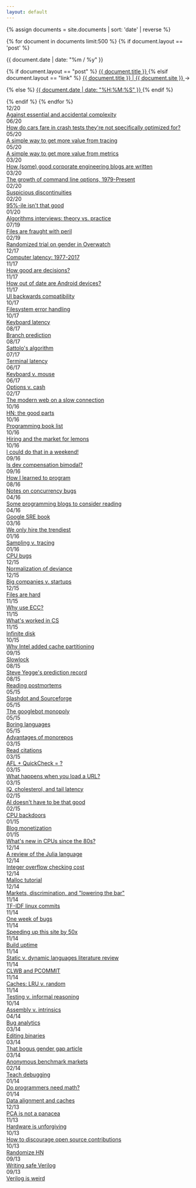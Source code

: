 ```yaml
---
layout: default
---
```



<div class=par>

{% assign documents = site.documents | sort: 'date' | reverse %}

{% for document in documents limit:500 %}
  {% if document.layout == 'post' %}
<div><div class="pd">
  <span class="date" style="display:block;">{{ document.date | date: "%m / %y" }}</span></div>

  {% if document.layout == "post" %} <span class="title">   <a href="{{ document.url | relative_url }}">{{ document.title }} </a>
         </span>{% elsif document.layout == "link" %} <span class="title">   <a href="{{ document.link | relative_url }}"> {{ document.title }} | {{ document.site }} </a>→
         </span> 
         
{% else %} <span class="title">   <a href="{{ document.url | relative_url }}">{{ document.date | date: "%H:%M:%S" }}   </a>
         </span>  {% endif %}
       
       
     
      
         
        
 </div> 
  {% endif %}   
{% endfor %}

<div class="par"><div><div class="pd">12/20</div><a href="https://danluu.com/essential-complexity/">Against essential and accidental complexity</a></div><div><div class="pd">06/20</div><a href="https://danluu.com/car-safety/">How do cars fare in crash tests they're not specifically optimized for?</a></div><div><div class="pd">05/20</div><a href="https://danluu.com/tracing-analytics/">A simple way to get more value from tracing</a></div><div><div class="pd">05/20</div><a href="https://danluu.com/metrics-analytics/">A simple way to get more value from metrics</a></div><div><div class="pd">03/20</div><a href="https://danluu.com/corp-eng-blogs/">How (some) good corporate engineering blogs are written</a></div><div><div class="pd">03/20</div><a href="https://danluu.com/cli-complexity/">The growth of command line options, 1979-Present</a></div><div><div class="pd">02/20</div><a href="https://danluu.com/discontinuities/">Suspicious discontinuities</a></div><div><div class="pd">02/20</div><a href="https://danluu.com/p95-skill/">95%-ile isn't that good</a></div><div><div class="pd">01/20</div><a href="https://danluu.com/algorithms-interviews/">Algorithms interviews: theory vs. practice</a></div><div><div class="pd">07/19</div><a href="https://danluu.com/deconstruct-files/">Files are fraught with peril</a></div><div><div class="pd">02/19</div><a href="https://danluu.com/overwatch-gender/">Randomized trial on gender in Overwatch</a></div><div><div class="pd">12/17</div><a href="https://danluu.com/input-lag/">Computer latency: 1977-2017</a></div><div><div class="pd">11/17</div><a href="https://danluu.com/bad-decisions/">How good are decisions?</a></div><div><div class="pd">11/17</div><a href="https://danluu.com/android-updates/">How out of date are Android devices?</a></div><div><div class="pd">11/17</div><a href="https://danluu.com/ui-compatibility/">UI backwards compatibility</a></div><div><div class="pd">10/17</div><a href="https://danluu.com/filesystem-errors/">Filesystem error handling</a></div><div><div class="pd">10/17</div><a href="https://danluu.com/keyboard-latency/">Keyboard latency</a></div><div><div class="pd">08/17</div><a href="https://danluu.com/branch-prediction/">Branch prediction</a></div><div><div class="pd">08/17</div><a href="https://danluu.com/sattolo/">Sattolo's algorithm</a></div><div><div class="pd">07/17</div><a href="https://danluu.com/term-latency/">Terminal latency</a></div><div><div class="pd">06/17</div><a href="https://danluu.com/keyboard-v-mouse/">Keyboard v. mouse</a></div><div><div class="pd">06/17</div><a href="https://danluu.com/startup-options/">Options v. cash</a></div><div><div class="pd">02/17</div><a href="https://danluu.com/web-bloat/">The modern web on a slow connection</a></div><div><div class="pd">10/16</div><a href="https://danluu.com/hn-comments/">HN: the good parts</a></div><div><div class="pd">10/16</div><a href="https://danluu.com/programming-books/">Programming book list</a></div><div><div class="pd">10/16</div><a href="https://danluu.com/hiring-lemons/">Hiring and the market for lemons</a></div><div><div class="pd">10/16</div><a href="https://danluu.com/sounds-easy/">I could do that in a weekend!</a></div><div><div class="pd">09/16</div><a href="https://danluu.com/bimodal-compensation/">Is dev compensation bimodal?</a></div><div><div class="pd">09/16</div><a href="https://danluu.com/learning-to-program/">How I learned to program</a></div><div><div class="pd">08/16</div><a href="https://danluu.com/concurrency-bugs/">Notes on concurrency bugs</a></div><div><div class="pd">04/16</div><a href="https://danluu.com/programming-blogs/">Some programming blogs to consider reading</a></div><div><div class="pd">04/16</div><a href="https://danluu.com/google-sre-book/">Google SRE book</a></div><div><div class="pd">03/16</div><a href="https://danluu.com/programmer-moneyball/">We only hire the trendiest</a></div><div><div class="pd">01/16</div><a href="https://danluu.com/perf-tracing/">Sampling v. tracing</a></div><div><div class="pd">01/16</div><a href="https://danluu.com/cpu-bugs/">CPU bugs</a></div><div><div class="pd">12/15</div><a href="https://danluu.com/wat/">Normalization of deviance</a></div><div><div class="pd">12/15</div><a href="https://danluu.com/startup-tradeoffs/">Big companies v. startups</a></div><div><div class="pd">12/15</div><a href="https://danluu.com/file-consistency/">Files are hard</a></div><div><div class="pd">11/15</div><a href="https://danluu.com/why-ecc/">Why use ECC?</a></div><div><div class="pd">11/15</div><a href="https://danluu.com/butler-lampson-1999/">What's worked in CS</a></div><div><div class="pd">11/15</div><a href="https://danluu.com/infinite-disk/">Infinite disk</a></div><div><div class="pd">10/15</div><a href="https://danluu.com/intel-cat/">Why Intel added cache partitioning</a></div><div><div class="pd">09/15</div><a href="https://danluu.com/limplock/">Slowlock</a></div><div><div class="pd">08/15</div><a href="https://danluu.com/yegge-predictions/">Steve Yegge's prediction record</a></div><div><div class="pd">08/15</div><a href="https://danluu.com/postmortem-lessons/">Reading postmortems</a></div><div><div class="pd">05/15</div><a href="https://danluu.com/slashdot-sourceforge/">Slashdot and Sourceforge</a></div><div><div class="pd">05/15</div><a href="https://danluu.com/googlebot-monopoly/">The googlebot monopoly</a></div><div><div class="pd">05/15</div><a href="https://danluu.com/boring-languages/">Boring languages</a></div><div><div class="pd">05/15</div><a href="https://danluu.com/monorepo/">Advantages of monorepos</a></div><div><div class="pd">03/15</div><a href="https://danluu.com/dunning-kruger/">Read citations</a></div><div><div class="pd">03/15</div><a href="https://danluu.com/testing/">AFL + QuickCheck = ?</a></div><div><div class="pd">03/15</div><a href="https://danluu.com/navigate-url/">What happens when you load a URL?</a></div><div><div class="pd">03/15</div><a href="https://danluu.com/percentile-latency/">IQ, cholesterol, and tail latency</a></div><div><div class="pd">02/15</div><a href="https://danluu.com/customer-service/">AI doesn't have to be that good</a></div><div><div class="pd">02/15</div><a href="https://danluu.com/cpu-backdoors/">CPU backdoors</a></div><div><div class="pd">01/15</div><a href="https://danluu.com/blog-ads/">Blog monetization</a></div><div><div class="pd">01/15</div><a href="https://danluu.com/new-cpu-features/">What's new in CPUs since the 80s?</a></div><div><div class="pd">12/14</div><a href="https://danluu.com/julialang/">A review of the Julia language</a></div><div><div class="pd">12/14</div><a href="https://danluu.com/integer-overflow/">Integer overflow checking cost</a></div><div><div class="pd">12/14</div><a href="https://danluu.com/malloc-tutorial/">Malloc tutorial</a></div><div><div class="pd">12/14</div><a href="https://danluu.com/tech-discrimination/">Markets, discrimination, and "lowering the bar"</a></div><div><div class="pd">11/14</div><a href="https://danluu.com/linux-devs-say/">TF-IDF linux commits</a></div><div><div class="pd">11/14</div><a href="https://danluu.com/everything-is-broken/">One week of bugs</a></div><div><div class="pd">11/14</div><a href="https://danluu.com/octopress-speedup/">Speeding up this site by 50x</a></div><div><div class="pd">11/14</div><a href="https://danluu.com/broken-builds/">Build uptime</a></div><div><div class="pd">11/14</div><a href="https://danluu.com/empirical-pl/">Static v. dynamic languages literature review</a></div><div><div class="pd">11/14</div><a href="https://danluu.com/clwb-pcommit/">CLWB and PCOMMIT</a></div><div><div class="pd">11/14</div><a href="https://danluu.com/2choices-eviction/">Caches: LRU v. random</a></div><div><div class="pd">11/14</div><a href="https://danluu.com/tests-v-reason/">Testing v. informal reasoning</a></div><div><div class="pd">10/14</div><a href="https://danluu.com/assembly-intrinsics/">Assembly v. intrinsics</a></div><div><div class="pd">04/14</div><a href="https://danluu.com/bugalytics/">Bug analytics</a></div><div><div class="pd">03/14</div><a href="https://danluu.com/edit-binary/">Editing binaries</a></div><div><div class="pd">03/14</div><a href="https://danluu.com/gender-gap/">That bogus gender gap article</a></div><div><div class="pd">03/14</div><a href="https://danluu.com/anon-benchmark/">Anonymous benchmark markets</a></div><div><div class="pd">02/14</div><a href="https://danluu.com/teach-debugging/">Teach debugging</a></div><div><div class="pd">01/14</div><a href="https://danluu.com/math-bias/">Do programmers need math?</a></div><div><div class="pd">01/14</div><a href="https://danluu.com/3c-conflict/">Data alignment and caches</a></div><div><div class="pd">12/13</div><a href="https://danluu.com/linear-hammer/">PCA is not a panacea</a></div><div><div class="pd">11/13</div><a href="https://danluu.com/hardware-unforgiving/">Hardware is unforgiving</a></div><div><div class="pd">10/13</div><a href="https://danluu.com/discourage-oss/">How to discourage open source contributions</a></div><div><div class="pd">10/13</div><a href="https://danluu.com/randomize-hn/">Randomize HN</a></div><div><div class="pd">09/13</div><a href="https://danluu.com/pl-troll/">Writing safe Verilog</a></div><div><div class="pd">09/13</div><a href="https://danluu.com/why-hardware-development-is-hard/">Verilog is weird</a></div></div>
